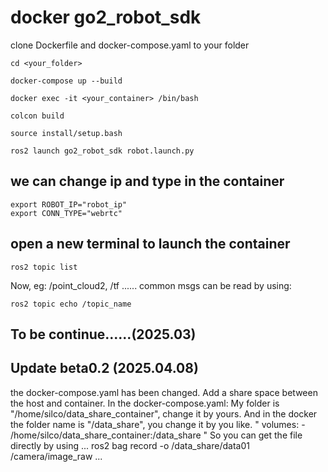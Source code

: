 # docker go2_robot_sdk

clone Dockerfile and docker-compose.yaml to your folder

```
cd <your_folder>

docker-compose up --build

docker exec -it <your_container> /bin/bash

colcon build

source install/setup.bash

ros2 launch go2_robot_sdk robot.launch.py

```
## we can change ip and type in the container 
```
export ROBOT_IP="robot_ip"
export CONN_TYPE="webrtc"
```
## open a new terminal to launch the container
```
ros2 topic list
```
Now, eg: /point_cloud2, /tf ......
common msgs can be read by using:
```
ros2 topic echo /topic_name
```

## To be continue......(2025.03)

## Update beta0.2 (2025.04.08)
the docker-compose.yaml has been changed. Add a share space between the host and container. 
In the docker-compose.yaml:
My folder is "/home/silco/data_share_container", change it by yours. And in the docker the folder name is "/data_share", you change it by you like.
"
volumes:
      - /home/silco/data_share_container:/data_share
"
So you can get the file directly by using 
...
ros2 bag record -o /data_share/data01 /camera/image_raw
...
